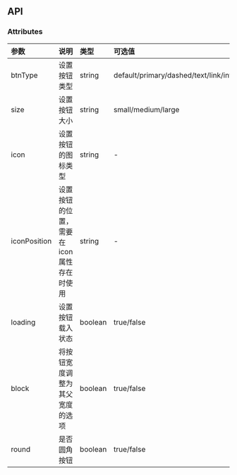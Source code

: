 ## API

### Attributes

| 参数 | 说明 | 类型 | 可选值| 默认值|
| :-----| :----- | :----- |:----- |:----- |
| btnType | 设置按钮类型 | string |default/primary/dashed/text/link/info/success/warning/danger |default |
| size | 设置按钮大小 | string |small/medium/large |small |
| icon | 设置按钮的图标类型 | string |- |- |
| iconPosition | 设置按钮的位置，需要在icon属性存在时使用 | string |- |- |
| loading | 设置按钮载入状态 | boolean | true/false|false |
| block | 将按钮宽度调整为其父宽度的选项 | boolean |true/false |false |
| round | 是否圆角按钮 | boolean |true/false |false |